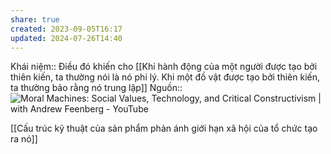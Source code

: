 ```yaml
---
share: true
created: 2023-09-05T16:17
updated: 2024-07-26T14:40
---
```

Khái niệm:: 
Điều đó khiến cho [[Khi hành động của một người được tạo bởi thiên kiến, ta thường nói là nó phi lý. Khi một đồ vật được tạo bởi thiên kiến, ta thường bảo rằng nó trung lập]]
Nguồn:: ![Moral Machines: Social Values, Technology, and Critical Constructivism | with Andrew Feenberg - YouTube](https://www.youtube.com/watch?v=XyY7C2nZv6c)

[[Cấu trúc kỹ thuật của sản phẩm phản ánh giới hạn xã hội của tổ chức tạo ra nó]]